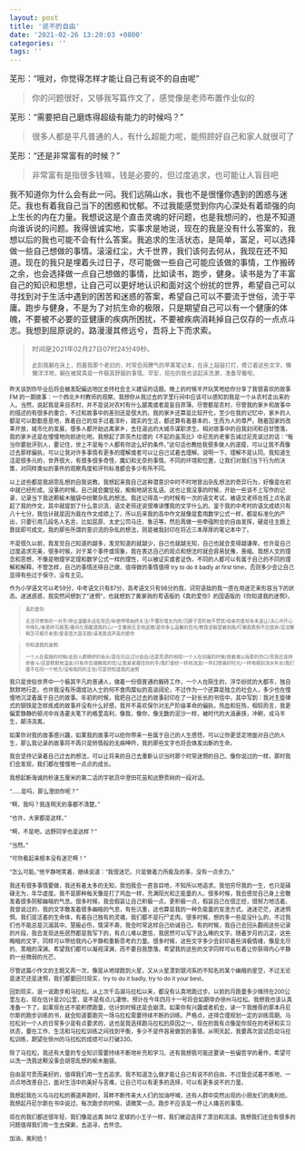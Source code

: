 ```yaml
---
layout: post
title: '说不的自由'
date: '2021-02-26 13:20:03 +0800'
categories: ''
tags: ''
---
```


芜形：“哦对，你觉得怎样才能让自己有说不的自由呢”

> 你的问题很好，又够我写篇作文了，感觉像是老师布置作业似的

芜形：“需要把自己磨炼得超级有能力的时候吗？”

> 很多人都是平凡普通的人，有什么超能力呢，能照顾好自己和家人就很可了

芜形：“还是非常富有的时候？”

> 非常富有是指很多钱嘛，钱是必要的，但过度追求，也可能让人盲目吧

我不知道你为什么会有此一问。我们远隔山水，我也不是很懂你遇到的困惑与迷茫。我也有着我自己当下的困惑和忧郁。不过我能感觉到你内心深处有着顽强的向上生长的内在力量。我想说这是个直击灵魂的好问题，也是我想问的，也是不知道向谁诉说的问题。我得很诚实地，实事求是地说，现在的我是没有什么答案的，我想以后的我也可能不会有什么答案。我追求的生活状态，是简单，富足，可以选择做一些自己想做的事情。滚滚红尘，大千世界，我们该何去何从，我现在还不知道。现在的我只是埋着头过日子，尽可能做一些自己可能应该做的事情，工作搬砖之余，也会选择做一点自己想做的事情，比如读书，跑步，健身。读书是为了丰富自己的知识和思想，让自己可以更好地认识和面对这个纷扰的世界，希望自己可以寻找到对于生活中遇到的困苦和迷惑的答案，希望自己可以不要流于世俗，流于平庸。跑步与健身，不是为了对抗生命的极限，只是期望自己可以有一个健康的体魄，不要被不必要的亚健康的疾病所困扰，不要被疾病消耗掉自己仅存的一点点斗志。我想到屈原说的，路漫漫其修远兮，吾将上下而求索。

> <small>时间是2021年02月27日07时24分49秒。
>
> <small>此刻我躺在床上，抱着我那个老旧的，时常会闹脾气的苹果笔记本，在床上敲敲打打，修订着这些文字。懒懒洋洋地，躺在被窝真是一件极其舒服的事情。早安，现在的我也该起床洗漱，准备早餐啦。

昨天谈到你毕业后将会被发配偏远地区支持社会主义建设的话题。晚上的时候半开玩笑地给你分享了我很喜欢的故事 FM 的一期故事：一个西北乡村教师的观察。我想你从我过去的字里行间中应该可以感知到我是一个从农村走出来的人。当然，说起我是来自农村，并不是说对农村有什么鄙夷或者是妄自菲薄。尽管都是农村，尽管我的家乡和故事中的描述的有很多的重合，不过和故事中的差别还是很大的。我的家乡还算是比较开化，至少在我的记忆中，家乡的人都是可以勤勤恳恳地，靠着自己的双手过着淳朴，踏实的生活，都还算有着基本的，生而为人的尊严。随着国家的改革开放，城市化的发展，很多人都开始远离家乡，去往遥远的大城市谋职求生。相对故事中的自我封闭和自甘堕落，我的家乡还是在慢慢地向前进化吧。我想起了菲茨杰拉德的《不起的盖茨比》中尼克的老爹告诫过尼克说过的话：“每当你要批评别人，要记住，世上不是每个人都有你这么好的条件。”这句话也教给我很多做人的道理，可以让我不再像过去那样偏执，可以让我对许多事情有更多的理解或者可以让自己试着去理解。说明一下，理解不是认同。我知道生活是很多元的，世界很大，有很多很多奇怪，魔幻和无奈的事情。不同的环境和位置，让我们对我们当下行为的决策，对同样类似的事件的观察角度和评判标准都会多少有所不同。

以上这些都是我胡思乱想的自我说教。我想起来我自己这种潜意识中时不时地冒出杂乱想法的奇异行为，好像是在初中就已经形成。没事的时候，自己就会魔怔般，痴痴地胡言乱语。这也让我没事的时候，开始一些谈不上写作的记录，记录当下我这颗榆木脑袋中纷繁杂乱的想法。我还记得高一的时候有一次的语文考试，被语文老师在班上点名说起了我的作文，其中就提到了什么意识流，语文老师还说很难读懂我的文字什么的。鉴于我的中考时的语文成绩只有八十七分，我估计就是因为栽在作文成绩上了。所以后来我的高中作文就像是套用数学公式一样，都是标准化的产出，只要引用几段名人名言，比如屈原、太史公司马迁、鲁迅等，然后再做一些牵强附会的自由发挥，硬是往主题上靠拢即可成文。我的那些所谓的意识流的杂乱的想法，则是被我封印在将近三本厚厚的笔记本中了。

不是很久以前，我发觉自己知道的越多，发觉知道的就越少，自己也就越无知，自己也就会变得越谦卑。也许是自己过度追求完美，很多时候，对于某个事件或现象，我在表达自己的观点和想法时就会容易犹豫，畏缩。我想人文的理念和思想，不像是物理学定理和数学公式一样的理性，可以被证实或者证伪，不同的人都可以有属于自己的不同的理解和解释。不管怎样，自己的事情还得自己做，值得做的事情值得 try to do it badly at first time，否则多少会让自己显得有些过于保守，没有主见。

作为小学语文可以考59分，中考语文只有87分，高考语文只有98分的我，词穷语拙的我一直在用迷茫来形容当下的状态。迷迷惑惑，我突然间想到了"迷惘“，也就想到了黄家驹的粤语版的《真的爱你》的国语版的《你知道我的迷惘》。

> <small>真的爱你:</small>
>
> <small>无法可修饰的一对手/带出温暖永远在背后/纵使啰嗦始终关注/不懂珍惜太内疚/沉醉于音阶她不赞赏/母亲的爱却永未退让/决心冲开心中挣扎/亲恩终可报答/春风化雨暖透我的心/一生眷顾无言地送赠/是你多么温馨的目光/教我坚毅望着前路/叮嘱我跌倒不应放弃/没法解释怎可报尽亲恩/爱意宽大是无限/请准我说声真的爱你</small>

> <small>你知道我的迷惘:</small>
>
> <small>一个人在孤独的时候/走到人群拥挤的街头/是在抗议过分自由/还是荒谬的地球/一个人在创痛的时候/按着难以痊愈的伤口/究竟应该拼命奋斗/还是默默地溜走/只有你会理解我的忧/让我紧紧握住你的手/我们曾经一样地流浪/一样幻想美好时光/一样地感到流水年长/我们虽不在同一个地方/没有相同的主张/可是你知道我的迷惘</small>

我只是世俗世界中一个极其平凡的普通人，做着一份很普通的搬砖工作，一个人在陌生的，浮华纷扰的大都市，独自默默地行走。也许我没有所谓成功人士的何不食肉糜似的高谈阔论，不过作为一个还算是独立的社会人，多少也在慢慢地沉淀着属于自己的故事。年初的时候，我把自己过去的故事封印在了一封长长的书信中，其中写到：我对主旋律式的钢铁是怎样炼成的故事并没有什么好感，我并不喜欢保尔对无产阶级革命的偏执，热血和狂热，相较而言，我更偏爱静静的顿河中肖洛霍夫笔下的格里高利，像我，像你，像无数的泥沙一样，被时代的大浪裹挟，冲刷，戎马半生，颠沛流离。

如果你对我的故事感兴趣，如果我的故事可以给你带来一些属于自己的人生感悟，可以让你更坚定地面对自己的人生，那么我记录的故事将不再只是矫情般的无病呻吟，我的那些文字也将会焕发出新的生命。

我会坚持记录着自己过去的想法，可以让将来的自己去重新认识当时那个时常迷惘的自己。像你说过的一样，那时我们会发现，我们都在慢慢地一点点的成长。

我想起新海诚的秒速五厘米的第二话的宇航员中澄田花苗和远野贵树的一段对话。

“……是吗，那么澄田你呢？”

“啊，我吗？我连明天的事都不清楚。”

“也许，大家都是这样。”

“啊，不是吧，远野同学也是这样？”

“当然。”

“可你看起来根本没有迷茫啊！“

“怎么可能。”他平静地笑着，继续说道：“我很迷茫。只是做着力所能及的事，没有一点余力。”

我还有很多事情要做，我还有着太多的无知，我怕我会一直盲目地，不知所以地追求。我怕穷尽我的一生，也只是碌碌无为，年华虚度。我不是那种每天像是打了鸡血一样，充满阳光和正能量的人。很多时候，我会感觉自己身上会散发着很多阴郁幽暗的气息。很多时候，我会假装让自己积极一点，更积极一点，假装自己在很正经，很努力地活着。我曾说过的，我的文字散发着很多幽暗的气息，有些沉重，这也算是我的一种负能量的宣泄方式。迷迷茫茫，迷迷惘惘。我们是活着的生命体，有着自己独有的灵魂，我们都不是行尸走肉。很多时候，想的多一些是没什么的，不过我们也不能总是沉溺其中。慧极必伤，情深不寿。我会时常这样自己劝诫自己。有的时候，我自己会回头翻阅这些记录的片段，我会发现这些居然都是我写下的，有点儿难以置信，我居然可以写下这么棒的文字。随着岁月的沉淀，这些晦暗的文字，同样可以带给我内心平静和重新思考的力量。很多时候，这些文字多少会封印着些消极情绪，像是无尽的、黑暗的深渊。希望我们都可以凝视深渊，而不要自我堕落。希望我的这些的文字同样可以有着让你获得内心平静的一丝微弱的光芒。

尽管这篇小作文的主题又再一次，像是从地球跑到火星，又从火星漂到银河系的不知名的某个幽暗的星空，不过无论是迷茫还是迷惘，我们都要回归现实，try to do it badly, try to do it your best。

回到现实，说一说跑步和马拉松。从上次千岛湖马拉松以来，都没有认真地跑过步。以前的月跑量多少维持在200公里左右，现在估计是20公里，是不是有点儿凄惨。预计在今年四月十一号将会如期举办徐州马拉松。我想我也该认真准备一下了。如果现在还不能积攒跑量，估计到时候还是会崩溃。如果你有兴趣或者机会，读一下我推荐的那本丹尼尔斯的跑步训练的书，就会知道要跑完一场马拉松需要持续不断的训练。严格点，还得合理规划一定的训练周期。马拉松对一个人的日常多少是有点要求的，这也是我选择跑马拉松的原因之一。现在的我有点像是你现在的考研和实习状态，要在工作、生活和马拉松训练之间找到平衡，多少不是件容易做到的事情。从明天起，我要再次尝试启动马拉松训练，期望在徐州的马拉松的成绩可以打破330。

除了马拉松，我还有大量的专业知识需要持续不断地补充和学习。还有我想我可能还要读一些偏哲学的著作，希望可以洗一洗我这颗没事会胡思乱想的榆木脑袋。

自由是可贵而美好的，值得我们用一生去追求。我不知道怎么做才能让自己有说不的自由，不过我会试着不断地，一点点地改善自己，面对生活中的美好与苦难，让自己可以有更多的选择，可以有更多说不的力量。

我想起我在义乌马拉松的赛道奔跑时，耳畔不断传来大人们的加油呼喊，还有人群中突然出现的小朋友们的奥利给。我想起丹尼尔斯在书中说过，每次跑步的时候，请微笑一点。跑步不应该是一件让人痛苦的事情。

现在的我们都还很年轻，我们像是远离 B612 星球的小王子一样，我们被迫选择了漂泊和流浪。我想我们还会有很多的问题值得我们用一生去探索，去追寻，去怀念。

加油，奥利给！

